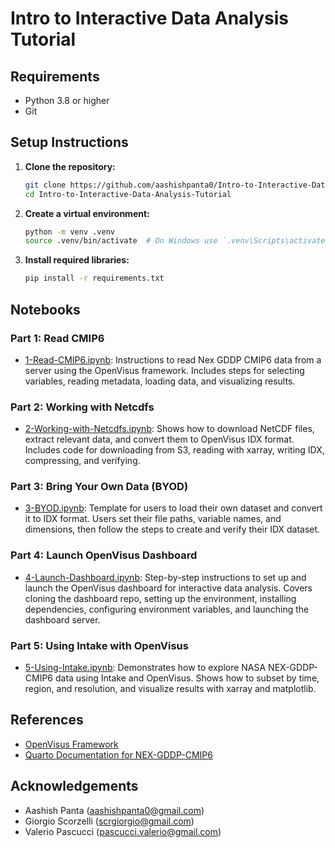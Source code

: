 # Intro to Interactive Data Analysis Tutorial

## Requirements

- Python 3.8 or higher
- Git

## Setup Instructions

1. **Clone the repository:**
   ```sh
   git clone https://github.com/aashishpanta0/Intro-to-Interactive-Data-Analysis-Tutorial.git
   cd Intro-to-Interactive-Data-Analysis-Tutorial
   ```

2. **Create a virtual environment:**
   ```sh
   python -m venv .venv
   source .venv/bin/activate  # On Windows use `.venv\Scripts\activate`
   ```

3. **Install required libraries:**
   ```sh
   pip install -r requirements.txt
   ```

## Notebooks

### Part 1: Read CMIP6

- [1-Read-CMIP6.ipynb](1-Read-CMIP6.ipynb): Instructions to read Nex GDDP CMIP6 data from a server using the OpenVisus framework. Includes steps for selecting variables, reading metadata, loading data, and visualizing results.

### Part 2: Working with Netcdfs

- [2-Working-with-Netcdfs.ipynb](2-Working-with-Netcdfs.ipynb): Shows how to download NetCDF files, extract relevant data, and convert them to OpenVisus IDX format. Includes code for downloading from S3, reading with xarray, writing IDX, compressing, and verifying.

### Part 3: Bring Your Own Data (BYOD)

- [3-BYOD.ipynb](3-BYOD.ipynb): Template for users to load their own dataset and convert it to IDX format. Users set their file paths, variable names, and dimensions, then follow the steps to create and verify their IDX dataset.


### Part 4: Launch OpenVisus Dashboard

- [4-Launch-Dashboard.ipynb](4-Launch-Dashboard.ipynb): Step-by-step instructions to set up and launch the OpenVisus dashboard for interactive data analysis. Covers cloning the dashboard repo, setting up the environment, installing dependencies, configuring environment variables, and launching the dashboard server.

### Part 5: Using Intake with OpenVisus

- [5-Using-Intake.ipynb](5-Using-Intake.ipynb): Demonstrates how to explore NASA NEX-GDDP-CMIP6 data using Intake and OpenVisus. Shows how to subset by time, region, and resolution, and visualize results with xarray and matplotlib.


## References

- [OpenVisus Framework](https://github.com/sci-visus/OpenVisus)
- [Quarto Documentation for NEX-GDDP-CMIP6](https://aashishp.quarto.pub/nex-gddp-cmip6/)

## Acknowledgements

- Aashish Panta (aashishpanta0@gmail.com)
- Giorgio Scorzelli (scrgiorgio@gmail.com)
- Valerio Pascucci (pascucci.valerio@gmail.com)